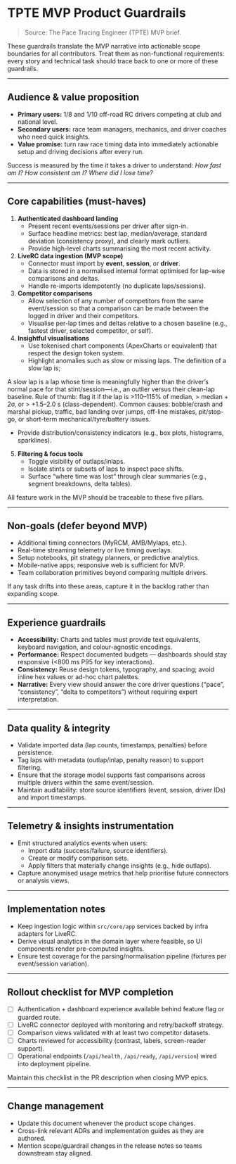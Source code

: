 # TPTE MVP Product Guardrails

> Source: The Pace Tracing Engineer (TPTE) MVP brief.

These guardrails translate the MVP narrative into actionable scope boundaries for all contributors. Treat them as non-functional requirements: every story and technical task should trace back to one or more of these guardrails.

---

## Audience & value proposition
- **Primary users:** 1/8 and 1/10 off-road RC drivers competing at club and national level.
- **Secondary users:** race team managers, mechanics, and driver coaches who need quick insights.
- **Value promise:** turn raw race timing data into immediately actionable setup and driving decisions after every run.

Success is measured by the time it takes a driver to understand: *How fast am I? How consistent am I? Where did I lose time?*

---

## Core capabilities (must-haves)
1. **Authenticated dashboard landing**
   - Present recent events/sessions per driver after sign-in.
   - Surface headline metrics: best lap, median/average, standard deviation (consistency proxy), and clearly mark outliers.
   - Provide high-level charts summarising the most recent activity.
2. **LiveRC data ingestion (MVP scope)**
   - Connector must import by **event**, **session**, or **driver**.
   - Data is stored in a normalised internal format optimised for lap-wise comparisons and deltas.
   - Handle re-imports idempotently (no duplicate laps/sessions).
3. **Competitor comparisons**
   - Allow selection of any number of competitors from the same event/session so that a comparison can be made between the logged in driver and their competitors.
   - Visualise per-lap times and deltas relative to a chosen baseline (e.g., fastest driver, selected competitor, or self).
4. **Insightful visualisations**
   - Use tokenised chart components (ApexCharts or equivalent) that respect the design token system.
   - Highlight anomalies such as slow or missing laps. The definition of a slow lap is;

A slow lap is a lap whose time is meaningfully higher than the driver’s normal pace for that stint/session—i.e., an outlier versus their clean-lap baseline. Rule of thumb: flag it if the lap is >110–115% of median, > median + 2σ, or > +1.5–2.0 s (class-dependent). Common causes: bobble/crash and marshal pickup, traffic, bad landing over jumps, off-line mistakes, pit/stop-go, or short-term mechanical/tyre/battery issues.

   - Provide distribution/consistency indicators (e.g., box plots, histograms, sparklines).
5. **Filtering & focus tools**
   - Toggle visibility of outlaps/inlaps.
   - Isolate stints or subsets of laps to inspect pace shifts.
   - Surface “where time was lost” through clear summaries (e.g., segment breakdowns, delta tables).

All feature work in the MVP should be traceable to these five pillars.

---

## Non-goals (defer beyond MVP)
- Additional timing connectors (MyRCM, AMB/Mylaps, etc.).
- Real-time streaming telemetry or live timing overlays.
- Setup notebooks, pit strategy planners, or predictive analytics.
- Mobile-native apps; responsive web is sufficient for MVP.
- Team collaboration primitives beyond comparing multiple drivers.

If any task drifts into these areas, capture it in the backlog rather than expanding scope.

---

## Experience guardrails
- **Accessibility:** Charts and tables must provide text equivalents, keyboard navigation, and colour-agnostic encodings.
- **Performance:** Respect documented budgets — dashboards should stay responsive (<800 ms P95 for key interactions).
- **Consistency:** Reuse design tokens, typography, and spacing; avoid inline hex values or ad-hoc chart palettes.
- **Narrative:** Every view should answer the core driver questions (“pace”, “consistency”, “delta to competitors”) without requiring expert interpretation.

---

## Data quality & integrity
- Validate imported data (lap counts, timestamps, penalties) before persistence.
- Tag laps with metadata (outlap/inlap, penalty reason) to support filtering.
- Ensure that the storage model supports fast comparisons across multiple drivers within the same event/session.
- Maintain auditability: store source identifiers (event, session, driver IDs) and import timestamps.

---

## Telemetry & insights instrumentation
- Emit structured analytics events when users:
  - Import data (success/failure, source identifiers).
  - Create or modify comparison sets.
  - Apply filters that materially change insights (e.g., hide outlaps).
- Capture anonymised usage metrics that help prioritise future connectors or analysis views.

---

## Implementation notes
- Keep ingestion logic within `src/core/app` services backed by infra adapters for LiveRC.
- Derive visual analytics in the domain layer where feasible, so UI components render pre-computed insights.
- Ensure test coverage for the parsing/normalisation pipeline (fixtures per event/session variation).

---

## Rollout checklist for MVP completion
- [ ] Authentication + dashboard experience available behind feature flag or guarded route.
- [ ] LiveRC connector deployed with monitoring and retry/backoff strategy.
- [ ] Comparison views validated with at least two competitor datasets.
- [ ] Charts reviewed for accessibility (contrast, labels, screen-reader support).
- [ ] Operational endpoints (`/api/health`, `/api/ready`, `/api/version`) wired into deployment pipeline.

Maintain this checklist in the PR description when closing MVP epics.

---

## Change management
- Update this document whenever the product scope changes.
- Cross-link relevant ADRs and implementation guides as they are authored.
- Mention scope/guardrail changes in the release notes so teams downstream stay aligned.

